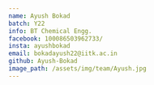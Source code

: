 ```yaml
---
name: Ayush Bokad
batch: Y22
info: BT Chemical Engg.
facebook: 100086503962733/
insta: ayushbokad
email: bokadayush22@iitk.ac.in
github: Ayush-Bokad
image_path: /assets/img/team/Ayush.jpg
---
```

